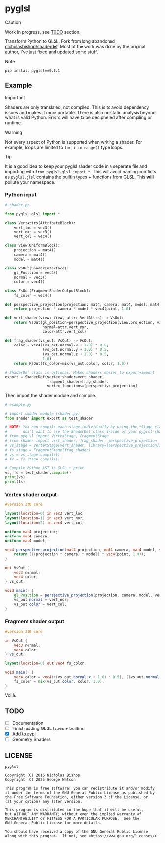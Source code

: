 # pyglsl

> [!CAUTION]
> Work in progress, see [TODO](#todo) section.

Transform Python to GLSL. Fork from long abandoned [nicholasbishop/shaderdef](https://github.com/nicholasbishop/shaderdef). Most of the work was done by the original author, I've just fixed and updated some stuff.

> [!NOTE]
> `pip install pyglsl==0.0.1`

## Example

> [!IMPORTANT]
> Shaders are only translated, not compiled. This is to avoid dependency issues and makes it more portable. There is also no static analysis beyond what is valid Python. Errors will have to be deciphered after compiling or runtime.

> [!WARNING]
> Not every aspect of Python is supported when writing a shader. For example, loops are limited to `for i in range()` type loops.

> [!TIP]
> It is a good idea to keep your pyglsl shader code in a seperate file and importing with ```from pyglsl.glsl import *```. This will avoid naming conflicts as `pyglsl.glsl` contains the builtin types + functions from GLSL. This **will** pollute your namespace.

### Python input

```python
# shader.py

from pyglsl.glsl import *

class VertAttrs(AttributeBlock):
    vert_loc = vec3()
    vert_nor = vec3()
    vert_col = vec4()

class View(UniformBlock):
    projection = mat4()
    camera = mat4()
    model = mat4()

class VsOut(ShaderInterface):
    gl_Position = vec4()
    normal = vec3()
    color = vec4()

class FsOut(FragmentShaderOutputBlock):
    fs_color = vec4()

def perspective_projection(projection: mat4, camera: mat4, model: mat4, point: vec3) -> vec4:
    return projection * camera * model * vec4(point, 1.0)

def vert_shader(view: View, attr: VertAttrs) -> VsOut:
    return VsOut(gl_position=perspective_projection(view.projection, view.camera, view.model, attr.vert_loc),
                 normal=attr.vert_nor,
                 color=attr.vert_col)

def frag_shader(vs_out: VsOut) -> FsOut:
    color = vec4((vs_out.normal.x + 1.0) * 0.5,
                 (vs_out.normal.y + 1.0) * 0.5,
                 (vs_out.normal.z + 1.0) * 0.5,
                 1.0)
    return FsOut(fs_color=mix(vs_out.color, color, 1.0))

# ShaderDef class is optional. Makes shaders easier to export+import
export = ShaderDef(vertex_shader=vert_shader,
                   fragment_shader=frag_shader,
                   vertex_functions=[perspective_projection])
```

Then import the shader module and compile.

```python
# example.py

# import shader module (shader.py)
from shader import export as test_shader

# NOTE: You can compile each stage individually by using the *Stage classes. This is if you
#       don't want to use the ShaderDef class inside of your pyglsl shader.
# from pyglsl import VertexStage, FragmentStage
# from shader import vert_shader, frag_shader, perspective_projection
# vs_stage = VertexStage(vert_shader, library=[perspective_projection])
# fs_stage = FragmentStage(frag_shader)
# vs = vs_stage.compile()
# fs = fs_stage.compile()

# Compile Python AST to GLSL + print
vs, fs = test_shader.compile()
print(vs)
print(fs)
```

### Vertex shader output
```glsl
#version 330 core

layout(location=0) in vec3 vert_loc;
layout(location=1) in vec3 vert_nor;
layout(location=2) in vec4 vert_col;

uniform mat4 projection;
uniform mat4 camera;
uniform mat4 model;

vec4 perspective_projection(mat4 projection, mat4 camera, mat4 model, vec3 point) {
    return (((projection * camera) * model) * vec4(point, 1.0));
}

out VsOut {
    vec3 normal;
    vec4 color;
} vs_out;

void main() {
    gl_Position = perspective_projection(projection, camera, model, vert_loc);
    vs_out.normal = vert_nor;
    vs_out.color = vert_col;
}
```

### Fragment shader output

```glsl
#version 330 core

in VsOut {
    vec3 normal;
    vec4 color;
} vs_out;

layout(location=0) out vec4 fs_color;

void main() {
    vec4 color = vec4(((vs_out.normal.x + 1.0) * 0.5), ((vs_out.normal.y + 1.0) * 0.5), ((vs_out.normal.z + 1.0) * 0.5), 1.0);
    fs_color = mix(vs_out.color, color, 1.0);
}
```

Voilà.

## TODO

- [ ] Documentation
- [ ] Finish adding GLSL types + builtins
- [X] [~~Add to pypi~~](https://pypi.org/project/pyglsl/)
- [ ] Geometry Shaders

## LICENSE
```
pyglsl

Copyright (C) 2016 Nicholas Bishop
Copyright (C) 2025 George Watson

This program is free software: you can redistribute it and/or modify
it under the terms of the GNU General Public License as published by
the Free Software Foundation, either version 3 of the License, or
(at your option) any later version.

This program is distributed in the hope that it will be useful,
but WITHOUT ANY WARRANTY; without even the implied warranty of
MERCHANTABILITY or FITNESS FOR A PARTICULAR PURPOSE.  See the
GNU General Public License for more details.

You should have received a copy of the GNU General Public License
along with this program.  If not, see <https://www.gnu.org/licenses/>.
```
